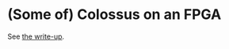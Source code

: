 # (Some of) Colossus on an FPGA

See [the write-up](http://bennorth.github.io/fpga-colossus/doc/Content/notes.html).
